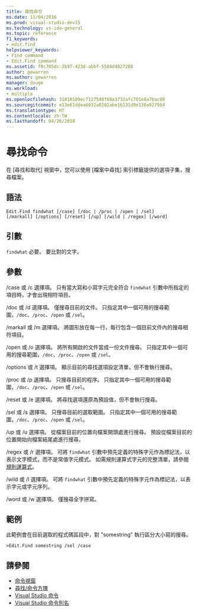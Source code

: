 ```yaml
---
title: 尋找命令
ms.date: 11/04/2016
ms.prod: visual-studio-dev15
ms.technology: vs-ide-general
ms.topic: reference
f1_keywords:
- edit.find
helpviewer_keywords:
- Find command
- Edit.Find command
ms.assetid: f0c705dc-2b97-423d-abbf-5584d4827208
author: gewarren
ms.author: gewarren
manager: douge
ms.workload:
- multiple
ms.openlocfilehash: 31810189ec7127548f68a3732afc701e8a7bac08
ms.sourcegitcommit: e13e61ddea6032a8282abe16131d9e136a927984
ms.translationtype: HT
ms.contentlocale: zh-TW
ms.lasthandoff: 04/26/2018
---
```

# <a name="find-command"></a>尋找命令
在 [尋找和取代] 視窗中，您可以使用 [檔案中尋找] 索引標籤提供的選項子集，搜尋檔案。

## <a name="syntax"></a>語法

```
Edit.Find findwhat [/case] [/doc | /proc | /open | /sel]
[/markall] [/options] [/reset] [/up] [/wild | /regex] [/word]
```

## <a name="arguments"></a>引數
 `findwhat` 必要。 要比對的文字。

## <a name="switches"></a>參數
 /case 或 /c 選擇項。 只有當大寫和小寫字元完全符合 `findwhat` 引數中所指定的項目時，才會出現相符項目。

 /doc 或 /d 選擇項。 僅搜尋目前的文件。 只指定其中一個可用的搜尋範圍，`/doc`、`/proc`、`/open` 或 `/sel`。

 /markall 或 /m 選擇項。 將圖形放在每一行，每行包含一個目前文件內的搜尋相符項目。

 /open 或 /o 選擇項。 將所有開啟的文件當成一份文件搜尋。 只指定其中一個可用的搜尋範圍，`/doc`、`/proc`、`/open` 或 `/sel`。

 /options 或 /t 選擇項。 顯示目前的尋找選項設定清單，但不會執行搜尋。

 /proc 或 /p 選擇項。 只搜尋目前的程序。 只指定其中一個可用的搜尋範圍，`/doc`、`/proc`、`/open` 或 `/sel`。

 /reset 或 /e 選擇項。 將尋找選項還原為預設值，但不會執行搜尋。

 /sel 或 /s 選擇項。 只搜尋目前的選取範圍。 只指定其中一個可用的搜尋範圍，`/doc`、`/proc`、`/open` 或 `/sel`。

 /up 或 /u 選擇項。 從檔案目前的位置向檔案開頭處進行搜尋。 預設從檔案目前的位置開始向檔案結尾處進行搜尋。

 /regex 或 /r 選擇項。 可將 `findwhat` 引數中預先定義的特殊字元作為標記法，以表示文字模式，而不是常值字元模式。 如需規則運算式字元的完整清單，請參閱[規則運算式](../../ide/using-regular-expressions-in-visual-studio.md)。

 /wild 或 /l 選擇項。 可將 `findwhat` 引數中預先定義的特殊字元作為標記法，以表示字元或字元序列。

 /word 或 /w 選擇項。 僅搜尋全字拼寫。

## <a name="example"></a>範例
 此範例會在目前選取的程式碼區段中，對 "somestring" 執行區分大小寫的搜尋。

```
>Edit.Find somestring /sel /case
```

## <a name="see-also"></a>請參閱

- [命令視窗](../../ide/reference/command-window.md)
- [尋找/命令方塊](../../ide/find-command-box.md)
- [Visual Studio 命令](../../ide/reference/visual-studio-commands.md)
- [Visual Studio 命令別名](../../ide/reference/visual-studio-command-aliases.md)